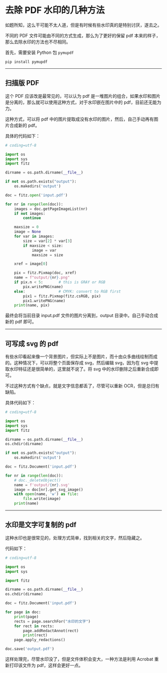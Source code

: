 # 去除 PDF 水印的几种方法

[annotation]: [id] (459c375e-788a-4bc5-9c1f-349c5e1b42de)
[annotation]: [status] (public)
[annotation]: [create_time] (2021-05-26 17:20:33)
[annotation]: [category] (计算机技术)
[annotation]: [comments] (true)
[annotation]: [url] (http://blog.ccyg.studio/article/459c375e-788a-4bc5-9c1f-349c5e1b42de)


如题所知，这么干可能不太人道，但是有时候有些水印真的是特别讨厌，遂去之。

不同的 PDF 文件可能由不同的方式生成，那么为了更好的保留 pdf 本来的样子，那么去除水印的方法也不尽相同。

首先，需要安装 Python 包 `pymupdf`

    pip install pymupdf

---

## 扫描版 PDF

这个 PDF 应该改是最常见的，可以认为 pdf 是一堆图片的组合，如果水印和图片是分离的，那么就可以使用这种方式，对于水印嵌在图片中的 pdf，目前还无能为力。

这种方式，可以将 pdf 中的图片提取成没有水印的图片，然后，自己手动再有图片合成新的 pdf。

具体的代码如下：

```python
# coding=utf-8

import os
import sys
import fitz

dirname = os.path.dirname(__file__)

if not os.path.exists("output"):
    os.makedirs('output')

doc = fitz.open('input.pdf')

for nr in range(len(doc)):
    images = doc.getPageImageList(nr)
    if not images:
        continue

    maxsize = 0
    image = None
    for var in images:
        size = var[2] * var[3]
        if maxsize < size:
            image = var
            maxsize = size

    xref = image[0]

    pix = fitz.Pixmap(doc, xref)
    name = f"output/{nr}.png"
    if pix.n < 5:       # this is GRAY or RGB
        pix.writePNG(name)
    else:               # CMYK: convert to RGB first
        pix1 = fitz.Pixmap(fitz.csRGB, pix)
        pix1.writePNG(name)
    print(name, pix)
```

最终会将当前目录 input.pdf 文件的图片分离到，output 目录中。自己手动合成新的 pdf 即可。

---

## 可写成 svg 的 pdf

有些水印看起来像一个背景图片，但实际上不是图片，而十由众多曲线绘制而成的。这种情况下，可以将整个页面保存成 svg，然后编辑 svg，因为在 svg 中提取水印特征还是很简单的，这里就不说了。将 svg 中的水印删除之后重新合成即可。

不过这种方式有个缺点，就是文字信息都丢了，尽管可以重新 OCR，但是总归有缺陷。

具体代码如下：

```py
# coding=utf-8

import os
import sys
import fitz

dirname = os.path.dirname(__file__)
os.chdir(dirname)

if not os.path.exists("output"):
    os.makedirs('output')

doc = fitz.Document('input.pdf')

for nr in range(len(doc)):
    # doc._deleteObject()
    name = f'output/{nr}.svg'
    image = doc[nr].get_svg_image()
    with open(name, 'w') as file:
        file.write(image)
    print(name)
```

---

## 水印是文字可复制的 pdf

这种水印也是很常见的，处理方式简单，找到相关的文字，然后隐藏之。

代码如下：

```py
# coding=utf-8

import os
import sys

import fitz

dirname = os.path.dirname(__file__)
os.chdir(dirname)

doc = fitz.Document('input.pdf')

for page in doc:
    print(page)
    rects = page.searchFor("水印的文字")
    for rect in rects:
        page.addRedactAnnot(rect)
        print(rect)
    page.apply_redactions()

doc.save('output.pdf')
```

这样处理完，尽管水印没了，但是文件体积会变大，一种方法是利用 Acrobat 重新打印该文件为 pdf，这样会更好一点。
